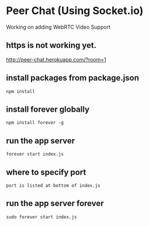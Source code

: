 # Peer Chat (Using Socket.io)

Working on adding WebRTC Video Support

## https is not working yet.

http://peer-chat.herokuapp.com/?room=1

## install packages from package.json

```npm install```

## install forever globally

```npm install forever -g```

## run the app server

```forever start index.js```

## where to specify port

```port is listed at bottom of index.js```

## run the app server forever

```sudo forever start index.js```
